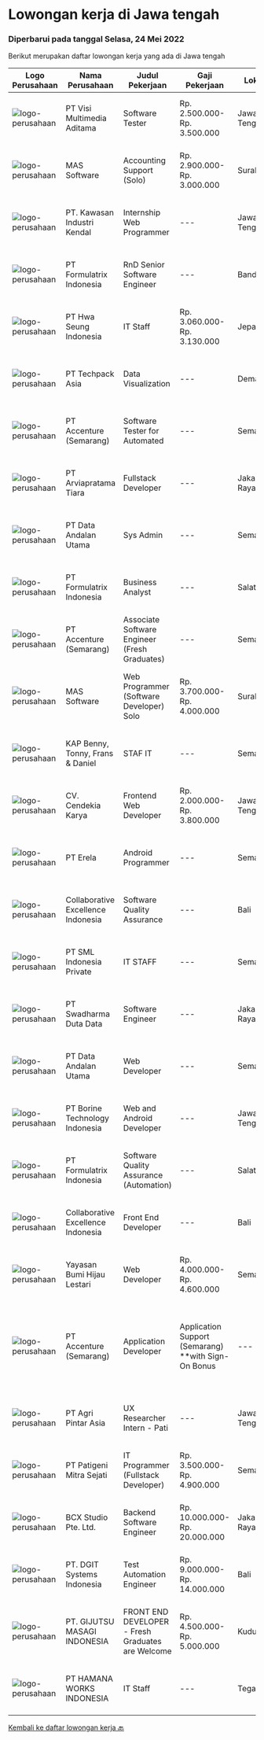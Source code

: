 
  # Lowongan kerja di Jawa tengah

  ### Diperbarui pada tanggal Selasa, 24 Mei 2022

  Berikut merupakan daftar lowongan kerja yang ada di Jawa tengah

  |Logo Perusahaan | Nama Perusahaan | Judul Pekerjaan | Gaji Pekerjaan | Lokasi | Deskripsi | Tanggal diunggah | Pranala |
  | -------------- | --------------- | --------------- | --------- | --------- | -------------- | ------- | ----------- |
  |![logo-perusahaan](https://image-service-cdn.seek.com.au/b8528c389ba1b59ec14f571684d5a518b5b2a7b1/ee4dce1061f3f616224767ad58cb2fc751b8d2dc)|PT Visi Multimedia Aditama|Software Tester|Rp. 2.500.000-Rp. 3.500.000|Jawa Tengah|Responsibilities: Use and test software to identify and eliminate bugs in applications. Performe specific tests, examines all aspects of a product...|Minggu, 22 Mei 2022|https://www.jobstreet.co.id/id/job/software-tester-3882662?token=0~07f88cb4-c469-4416-992a-9ec4d3fccdbf&sectionRank=1&jobId=jobstreet-id-job-3882662|
|![logo-perusahaan](https://image-service-cdn.seek.com.au/d4204c1edba3b3ce017f3714d1d711594b096064/ee4dce1061f3f616224767ad58cb2fc751b8d2dc)|MAS Software|Accounting Support (Solo)|Rp. 2.900.000-Rp. 3.000.000|Surakarta|Job Descriptions :Hello! Do you like helping others with accounting problems? Do you have deep understanding of accounting systems used in businesses...|Sabtu, 21 Mei 2022|https://www.jobstreet.co.id/id/job/accounting-support-solo-3879501?token=0~07f88cb4-c469-4416-992a-9ec4d3fccdbf&sectionRank=2&jobId=jobstreet-id-job-3879501|
|![logo-perusahaan](https://image-service-cdn.seek.com.au/4777cfd62677e825f561371d10c35c5b1b981348/ee4dce1061f3f616224767ad58cb2fc751b8d2dc)|PT. Kawasan Industri Kendal|Internship Web Programmer|---|Jawa Tengah|Build fully functional programs writing, clean, and testable code for ERP System using Laravel Design user interface and web layout using HTML/CSS...|Minggu, 22 Mei 2022|https://www.jobstreet.co.id/id/job/internship-web-programmer-3881733?token=0~07f88cb4-c469-4416-992a-9ec4d3fccdbf&sectionRank=3&jobId=jobstreet-id-job-3881733|
|![logo-perusahaan](https://image-service-cdn.seek.com.au/3fe11e0a9e6ce117e7b36170e1750cf68c13eaba/ee4dce1061f3f616224767ad58cb2fc751b8d2dc)|PT Formulatrix Indonesia|RnD Senior Software Engineer|---|Bandung|Job Responsibilities: Design, develop, and improve robotic systems software from the ground up. Use your R&amp;D skills to create prototypes which...|Minggu, 22 Mei 2022|https://www.jobstreet.co.id/id/job/rnd-senior-software-engineer-3881536?token=0~07f88cb4-c469-4416-992a-9ec4d3fccdbf&sectionRank=4&jobId=jobstreet-id-job-3881536|
|![logo-perusahaan](https://image-service-cdn.seek.com.au/f8b7aa9f7358d0fe86d4303ca3519b00cee0f834/ee4dce1061f3f616224767ad58cb2fc751b8d2dc)|PT Hwa Seung Indonesia|IT Staff|Rp. 3.060.000-Rp. 3.130.000|Jepara|Qualifications: Bachelor Degree of Informatics Engineering/ Information System/ Computer Science. Able to communicate in English. Understanding PHP,...|Kamis, 19 Mei 2022|https://www.jobstreet.co.id/id/job/it-staff-3887765?token=0~07f88cb4-c469-4416-992a-9ec4d3fccdbf&sectionRank=5&jobId=jobstreet-id-job-3887765|
|![logo-perusahaan](https://image-service-cdn.seek.com.au/5655601b9627c602fbb1df8cd68d9a2a92f68b59/ee4dce1061f3f616224767ad58cb2fc751b8d2dc)|PT Techpack Asia|Data Visualization|---|Demak|Kualifikasi: Pendidikan min. D3/S1 Jurusan Teknik Informatika /Manajemen Informatika /Teknik Komputer/ Matematika/ Statistika, IPK Min. 3,00 Mengerti...|Jumat, 20 Mei 2022|https://www.jobstreet.co.id/id/job/data-visualization-3878280?token=0~07f88cb4-c469-4416-992a-9ec4d3fccdbf&sectionRank=6&jobId=jobstreet-id-job-3878280|
|![logo-perusahaan](https://image-service-cdn.seek.com.au/1c2e28fa09a87d89b9dac6106fdc6fa435c484bb/ee4dce1061f3f616224767ad58cb2fc751b8d2dc)|PT Accenture (Semarang)|Software Tester for Automated|---|Semarang|Job Description Analyzing an organization and designing its processes and system Apply business and functional knowledge including testing standards,...|Jumat, 20 Mei 2022|https://www.jobstreet.co.id/id/job/software-tester-for-automated-3872119?token=0~07f88cb4-c469-4416-992a-9ec4d3fccdbf&sectionRank=7&jobId=jobstreet-id-job-3872119|
|![logo-perusahaan](https://image-service-cdn.seek.com.au/d769e3e605e15111539b267c7cf52a6d7cbf6d71/ee4dce1061f3f616224767ad58cb2fc751b8d2dc)|PT Arviapratama Tiara|Fullstack Developer|---|Jakarta Raya|Job Description:Arvia Group is hiring for a Fullstack Developer to be based in either Jakarta or Semarang to help build and refine the foundations of...|Minggu, 22 Mei 2022|https://www.jobstreet.co.id/id/job/fullstack-developer-3882198?token=0~07f88cb4-c469-4416-992a-9ec4d3fccdbf&sectionRank=8&jobId=jobstreet-id-job-3882198|
|![logo-perusahaan](https://image-service-cdn.seek.com.au/67010b841c681061adad76055c973d8b82f82958/ee4dce1061f3f616224767ad58cb2fc751b8d2dc)|PT Data Andalan Utama|Sys Admin|---|Semarang|Persyaratan:- Memiliki gelar Sarjana (S1) Ilmu Komputer / Teknologi Informasi- Menguasai Linux OS and Windows OS- Menguasai Virtualization- Pengalaman...|Kamis, 19 Mei 2022|https://www.jobstreet.co.id/id/job/sys-admin-3875832?token=0~07f88cb4-c469-4416-992a-9ec4d3fccdbf&sectionRank=9&jobId=jobstreet-id-job-3875832|
|![logo-perusahaan](https://image-service-cdn.seek.com.au/3fe11e0a9e6ce117e7b36170e1750cf68c13eaba/ee4dce1061f3f616224767ad58cb2fc751b8d2dc)|PT Formulatrix Indonesia|Business Analyst|---|Salatiga|Job Description: Interact with stakeholders and subject matter experts to understand business problems and needs. Gather, document, and analyze...|Sabtu, 21 Mei 2022|https://www.jobstreet.co.id/id/job/business-analyst-3880117?token=0~07f88cb4-c469-4416-992a-9ec4d3fccdbf&sectionRank=10&jobId=jobstreet-id-job-3880117|
|![logo-perusahaan](https://image-service-cdn.seek.com.au/1c2e28fa09a87d89b9dac6106fdc6fa435c484bb/ee4dce1061f3f616224767ad58cb2fc751b8d2dc)|PT Accenture (Semarang)|Associate Software Engineer (Fresh Graduates)|---|Semarang|Responsibility: Responsible for Programming-related tasks such as coding, testing and implementation. Qualifications: Bachelor's Degree is required...|Jumat, 20 Mei 2022|https://www.jobstreet.co.id/id/job/associate-software-engineer-fresh-graduates-3872113?token=0~07f88cb4-c469-4416-992a-9ec4d3fccdbf&sectionRank=11&jobId=jobstreet-id-job-3872113|
|![logo-perusahaan](https://image-service-cdn.seek.com.au/e94ce844660ced9836210376a4ab1be847965e64/ee4dce1061f3f616224767ad58cb2fc751b8d2dc)|MAS Software|Web Programmer (Software Developer) Solo|Rp. 3.700.000-Rp. 4.000.000|Surakarta|Benefit: Want high salary? If you perform well, you will get it! Work alongside fun and young teammates! Almost everyone under 30. Fresh graduates are...|Jumat, 20 Mei 2022|https://www.jobstreet.co.id/id/job/web-programmer-software-developer-solo-3878666?token=0~07f88cb4-c469-4416-992a-9ec4d3fccdbf&sectionRank=12&jobId=jobstreet-id-job-3878666|
|![logo-perusahaan](https://image-service-cdn.seek.com.au/5ee8688a52be2cb1d582df595ea2afaf088bffd1/ee4dce1061f3f616224767ad58cb2fc751b8d2dc)|KAP Benny, Tonny, Frans & Daniel|STAF IT|---|Semarang|Menguasai Program Komputer Membuat program baik aplikasi maupun system operasidengan menggunakan bahasa pemrograman yang ada,Mengolah database dan...|Rabu, 18 Mei 2022|https://www.jobstreet.co.id/id/job/staf-it-3886029?token=0~07f88cb4-c469-4416-992a-9ec4d3fccdbf&sectionRank=13&jobId=jobstreet-id-job-3886029|
|![logo-perusahaan](https://image-service-cdn.seek.com.au/20aa130bf061d86d163bfde2d9244d4341d90f40/ee4dce1061f3f616224767ad58cb2fc751b8d2dc)|CV. Cendekia Karya|Frontend Web Developer|Rp. 2.000.000-Rp. 3.800.000|Jawa Tengah|Neo Edukasi merupakan perusahaan EdTech yang berkantor pusat di Colomadu, Karanganyar dengan entitas legal CV. Cendekia Karya. Kami membuka kesempatan...|Senin, 23 Mei 2022|https://www.jobstreet.co.id/id/job/frontend-web-developer-3891883?token=0~07f88cb4-c469-4416-992a-9ec4d3fccdbf&sectionRank=14&jobId=jobstreet-id-job-3891883|
|![logo-perusahaan](https://image-service-cdn.seek.com.au/cc8d8c9f0ba1f73a44b17955bdd729eab0a12a93/ee4dce1061f3f616224767ad58cb2fc751b8d2dc)|PT Erela|Android Programmer|---|Semarang|Kualifikasi: Minimal S1 Teknik Informatika. Minimal memiliki pengalaman kerja selama 1 tahun di bidang yang sama. Menguasai Android Studio, Java,...|Minggu, 22 Mei 2022|https://www.jobstreet.co.id/id/job/android-programmer-3881578?token=0~07f88cb4-c469-4416-992a-9ec4d3fccdbf&sectionRank=15&jobId=jobstreet-id-job-3881578|
|![logo-perusahaan](https://image-service-cdn.seek.com.au/7145b1ba6bc0dbd678e2bf86d776dd2b1b9b81f6/ee4dce1061f3f616224767ad58cb2fc751b8d2dc)|Collaborative Excellence Indonesia|Software Quality Assurance|---|Bali|Responsibilities: Develops and maintains test scenarios and end user test scripts to verify new functionality performs as designed and meets customer...|Jumat, 20 Mei 2022|https://www.jobstreet.co.id/id/job/software-quality-assurance-3877285?token=0~07f88cb4-c469-4416-992a-9ec4d3fccdbf&sectionRank=16&jobId=jobstreet-id-job-3877285|
|![logo-perusahaan](https://image-service-cdn.seek.com.au/068dd40ac519ea98f77c81eafb0c621faeb2542f/ee4dce1061f3f616224767ad58cb2fc751b8d2dc)|PT SML Indonesia Private|IT STAFF|---|Semarang|IT STAFF SEMARANGRequirements :·        Minimum S1 Any major·        Maximum 35 years old·        LAN and WAN·        Honesty,...|Selasa, 17 Mei 2022|https://www.jobstreet.co.id/id/job/it-staff-3885114?token=0~07f88cb4-c469-4416-992a-9ec4d3fccdbf&sectionRank=17&jobId=jobstreet-id-job-3885114|
|![logo-perusahaan](https://image-service-cdn.seek.com.au/e55e3708620a7ff5e7da329d1725ee01ed113417/ee4dce1061f3f616224767ad58cb2fc751b8d2dc)|PT Swadharma Duta Data|Software Engineer|---|Jakarta Raya|Software Development (.net) Memahami konsep pengembangan aplikasi Memahami konsep Microservices Architecture Familiar dengan Konsep Dasar dari Linux...|Kamis, 19 Mei 2022|https://www.jobstreet.co.id/id/job/software-engineer-3889138?token=0~07f88cb4-c469-4416-992a-9ec4d3fccdbf&sectionRank=18&jobId=jobstreet-id-job-3889138|
|![logo-perusahaan](https://image-service-cdn.seek.com.au/67010b841c681061adad76055c973d8b82f82958/ee4dce1061f3f616224767ad58cb2fc751b8d2dc)|PT Data Andalan Utama|Web Developer|---|Semarang|Deskripsi Pekerjaan :- Membuat dokumentasi system- Mengembangkan Aplikasi berbasis Web- Membuat kode yang mudah dibaca- Mengoptimalkan aplikasi untuk...|Kamis, 19 Mei 2022|https://www.jobstreet.co.id/id/job/web-developer-3876123?token=0~07f88cb4-c469-4416-992a-9ec4d3fccdbf&sectionRank=19&jobId=jobstreet-id-job-3876123|
|![logo-perusahaan](https://image-service-cdn.seek.com.au/6133f685a62ef33437189c89de010c5c10994440/ee4dce1061f3f616224767ad58cb2fc751b8d2dc)|PT Borine Technology Indonesia|Web and Android Developer|---|Jawa Tengah|General Requirement: Passive English (minimum) 2-3 years of experience 25-35 years old Diploma Graduate from any major (IT is preferable) Spesifics...|Jumat, 20 Mei 2022|https://www.jobstreet.co.id/id/job/web-and-android-developer-3877668?token=0~07f88cb4-c469-4416-992a-9ec4d3fccdbf&sectionRank=20&jobId=jobstreet-id-job-3877668|
|![logo-perusahaan](https://image-service-cdn.seek.com.au/3fe11e0a9e6ce117e7b36170e1750cf68c13eaba/ee4dce1061f3f616224767ad58cb2fc751b8d2dc)|PT Formulatrix Indonesia|Software Quality Assurance (Automation)|---|Salatiga|Job Description: Writing, designing, and executing automated tests by creating scripts that run testing functions automatically. Maximizing test...|Kamis, 19 Mei 2022|https://www.jobstreet.co.id/id/job/software-quality-assurance-automation-3876187?token=0~07f88cb4-c469-4416-992a-9ec4d3fccdbf&sectionRank=21&jobId=jobstreet-id-job-3876187|
|![logo-perusahaan](https://image-service-cdn.seek.com.au/33ea8296c1c70739037d8b3472ff9ec4faeeab9d/ee4dce1061f3f616224767ad58cb2fc751b8d2dc)|Collaborative Excellence Indonesia|Front End Developer|---|Bali|Requirements: You probably have 2-3 years of relevant experience as a web developer. UI developer or front-end engineer in commercial projects. As a...|Jumat, 20 Mei 2022|https://www.jobstreet.co.id/id/job/front-end-developer-3877289?token=0~07f88cb4-c469-4416-992a-9ec4d3fccdbf&sectionRank=22&jobId=jobstreet-id-job-3877289|
|![logo-perusahaan](https://image-service-cdn.seek.com.au/36acc5fe42e3a0573c5fedc26e473d48174b17d1/ee4dce1061f3f616224767ad58cb2fc751b8d2dc)|Yayasan Bumi Hijau Lestari|Web Developer|Rp. 4.000.000-Rp. 4.600.000|Semarang|Website DeveloperWe are an environmental-community development non-profit foundation with local Indonesian field operations and an international...|Rabu, 18 Mei 2022|https://www.jobstreet.co.id/id/job/web-developer-3873390?token=0~07f88cb4-c469-4416-992a-9ec4d3fccdbf&sectionRank=23&jobId=jobstreet-id-job-3873390|
|![logo-perusahaan](https://image-service-cdn.seek.com.au/1c2e28fa09a87d89b9dac6106fdc6fa435c484bb/ee4dce1061f3f616224767ad58cb2fc751b8d2dc)|PT Accenture (Semarang)|Application Developer | Application Support (Semarang) **with Sign-On Bonus|---|Semarang|Responsibilities:For Application Development Roles:·      Analyzes and solves problems that are low complexity and may be routine in nature where...|Sabtu, 21 Mei 2022|https://www.jobstreet.co.id/id/job/application-developer-%7C-application-support-semarang-**with-sign-on-bonus-3891396?token=0~07f88cb4-c469-4416-992a-9ec4d3fccdbf&sectionRank=24&jobId=jobstreet-id-job-3891396|
|![logo-perusahaan](https://image-service-cdn.seek.com.au/680a647c886945a96336906ce5c1c3e8f750f7d3/ee4dce1061f3f616224767ad58cb2fc751b8d2dc)|PT Agri Pintar Asia|UX Researcher Intern - Pati|---|Jawa Tengah|Semaai is an Agritech startup backed by Surge (Sequoia India’s early stage program), Beenext and influential Angels. We are on a mission to uplift the...|Rabu, 18 Mei 2022|https://www.jobstreet.co.id/id/job/ux-researcher-intern-pati-3873668?token=0~07f88cb4-c469-4416-992a-9ec4d3fccdbf&sectionRank=25&jobId=jobstreet-id-job-3873668|
|![logo-perusahaan](https://image-service-cdn.seek.com.au/b88a1dc7cf6200d9efc258dbd7232e9c2e59cbeb/ee4dce1061f3f616224767ad58cb2fc751b8d2dc)|PT Patigeni Mitra Sejati|IT Programmer (Fullstack Developer)|Rp. 3.500.000-Rp. 4.900.000|Semarang|Kualifikasi: Pendidikan D3/S1 Teknik Informatika/Sistem Informasi/Desain Komunikasi Visual, terbuka untuk lulusan SMK Ilmu Komputer/Multimedia. Usia...|Selasa, 17 Mei 2022|https://www.jobstreet.co.id/id/job/it-programmer-fullstack-developer-3884708?token=0~07f88cb4-c469-4416-992a-9ec4d3fccdbf&sectionRank=26&jobId=jobstreet-id-job-3884708|
|![logo-perusahaan](https://image-service-cdn.seek.com.au/9dc643f957063f7dfc2419927346f10a1f36b079/ee4dce1061f3f616224767ad58cb2fc751b8d2dc)|BCX Studio Pte. Ltd.|Backend Software Engineer|Rp. 10.000.000-Rp. 20.000.000|Jakarta Raya|BCX Studio is a Singapore-based company, our mission is to build an enterprise-grade online commerce platform to empower SME to compete in the...|Rabu, 18 Mei 2022|https://www.jobstreet.co.id/id/job/backend-software-engineer-9589842/origin/sg?token=0~07f88cb4-c469-4416-992a-9ec4d3fccdbf&sectionRank=27&jobId=jobstreet-sg-job-9589842|
|![logo-perusahaan](https://image-service-cdn.seek.com.au/86a88c2f6d7d45552583132278caf70ef23e7608/ee4dce1061f3f616224767ad58cb2fc751b8d2dc)|PT. DGIT Systems Indonesia|Test Automation Engineer|Rp. 9.000.000-Rp. 14.000.000|Bali|We are looking for talented Test Engineer or Test Automation Engineer to join an experienced team working on our flagship product Telflow, a...|Kamis, 19 Mei 2022|https://www.jobstreet.co.id/id/job/test-automation-engineer-3887841?token=0~07f88cb4-c469-4416-992a-9ec4d3fccdbf&sectionRank=28&jobId=jobstreet-id-job-3887841|
|![logo-perusahaan](https://image-service-cdn.seek.com.au/7463f0ecfd69406db0e65015cd5b1ed8a94a52ad/ee4dce1061f3f616224767ad58cb2fc751b8d2dc)|PT. GIJUTSU MASAGI INDONESIA|FRONT END DEVELOPER - Fresh Graduates are Welcome|Rp. 4.500.000-Rp. 5.000.000|Kudus|Gambaran Pekerjaan : Mengembangkan software kantor berbasis web Hari kerja : Senin - Sabtu, 08:00 - 17:00 Menggunakan pakaian kasual untuk bekerja...|Kamis, 19 Mei 2022|https://www.jobstreet.co.id/id/job/front-end-developer-fresh-graduates-are-welcome-3889164?token=0~07f88cb4-c469-4416-992a-9ec4d3fccdbf&sectionRank=29&jobId=jobstreet-id-job-3889164|
|![logo-perusahaan](https://image-service-cdn.seek.com.au/dd8b0ef9c76cb71573d6e0143bc6a87277718290/ee4dce1061f3f616224767ad58cb2fc751b8d2dc)|PT HAMANA WORKS INDONESIA|IT Staff|---|Tegal|Uraian tugas : Troubleshoot computer, printer dan jaringan Diagnosa system error dan issue lainnya Memantau traffic email Pemeliharaan CCTV, Finger...|Jumat, 13 Mei 2022|https://www.jobstreet.co.id/id/job/it-staff-3882022?token=0~07f88cb4-c469-4416-992a-9ec4d3fccdbf&sectionRank=30&jobId=jobstreet-id-job-3882022|


  [Kembali ke daftar lowongan kerja 🔙](../README.md#daftar-lowongan-kerja)
  